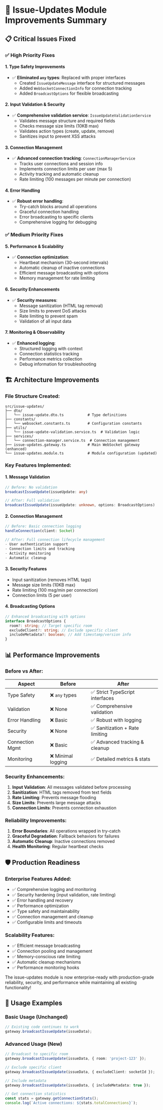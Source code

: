 # 🚀 Issue-Updates Module Improvements Summary

## 📋 **Critical Issues Fixed**

### ✅ **High Priority Fixes**

#### **1. Type Safety Improvements**

- ✅ **Eliminated `any` types**: Replaced with proper interfaces
  - Created `IssueUpdateMessage` interface for structured messages
  - Added `WebSocketConnectionInfo` for connection tracking
  - Added `BroadcastOptions` for flexible broadcasting

#### **2. Input Validation & Security**

- ✅ **Comprehensive validation service**: `IssueUpdateValidationService`
  - Validates message structure and required fields
  - Checks message size limits (10KB max)
  - Validates action types (create, update, remove)
  - Sanitizes input to prevent XSS attacks

#### **3. Connection Management**

- ✅ **Advanced connection tracking**: `ConnectionManagerService`
  - Tracks user connections and session info
  - Implements connection limits per user (max 5)
  - Activity tracking and automatic cleanup
  - Rate limiting (100 messages per minute per connection)

#### **4. Error Handling**

- ✅ **Robust error handling**:
  - Try-catch blocks around all operations
  - Graceful connection handling
  - Error broadcasting to specific clients
  - Comprehensive logging for debugging

### ✅ **Medium Priority Fixes**

#### **5. Performance & Scalability**

- ✅ **Connection optimization**:
  - Heartbeat mechanism (30-second intervals)
  - Automatic cleanup of inactive connections
  - Efficient message broadcasting with options
  - Memory management for rate limiting

#### **6. Security Enhancements**

- ✅ **Security measures**:
  - Message sanitization (HTML tag removal)
  - Size limits to prevent DoS attacks
  - Rate limiting to prevent spam
  - Validation of all input data

#### **7. Monitoring & Observability**

- ✅ **Enhanced logging**:
  - Structured logging with context
  - Connection statistics tracking
  - Performance metrics collection
  - Debug information for troubleshooting

## 🏗️ **Architecture Improvements**

### **File Structure Created:**

```
src/issue-updates/
├── dto/
│   └── issue-update.dto.ts           # Type definitions
├── constants/
│   └── websocket.constants.ts        # Configuration constants
├── utils/
│   └── issue-update-validation.service.ts  # Validation logic
├── services/
│   └── connection-manager.service.ts  # Connection management
├── issue-updates.gateway.ts          # Main WebSocket gateway (enhanced)
└── issue-updates.module.ts           # Module configuration (updated)
```

### **Key Features Implemented:**

#### **1. Message Validation**

```typescript
// Before: No validation
broadcastIssueUpdate(issueUpdate: any)

// After: Full validation
broadcastIssueUpdate(issueUpdate: unknown, options: BroadcastOptions)
```

#### **2. Connection Management**

```typescript
// Before: Basic connection logging
handleConnection(client: Socket)

// After: Full connection lifecycle management
- User authentication support
- Connection limits and tracking
- Activity monitoring
- Automatic cleanup
```

#### **3. Security Features**

- Input sanitization (removes HTML tags)
- Message size limits (10KB max)
- Rate limiting (100 msg/min per connection)
- Connection limits (5 per user)

#### **4. Broadcasting Options**

```typescript
// Enhanced broadcasting with options
interface BroadcastOptions {
  room?: string; // Target specific room
  excludeClient?: string; // Exclude specific client
  includeMetadata?: boolean; // Add timestamp/version info
}
```

## 📊 **Performance Improvements**

### **Before vs After:**

| Aspect          | Before             | After                           |
| --------------- | ------------------ | ------------------------------- |
| Type Safety     | ❌ `any` types     | ✅ Strict TypeScript interfaces |
| Validation      | ❌ None            | ✅ Comprehensive validation     |
| Error Handling  | ❌ Basic           | ✅ Robust with logging          |
| Security        | ❌ None            | ✅ Sanitization + Rate limiting |
| Connection Mgmt | ❌ Basic           | ✅ Advanced tracking & cleanup  |
| Monitoring      | ❌ Minimal logging | ✅ Detailed metrics & stats     |

### **Security Enhancements:**

1. **Input Validation**: All messages validated before processing
2. **Sanitization**: HTML tags removed from text fields
3. **Rate Limiting**: Prevents message flooding
4. **Size Limits**: Prevents large message attacks
5. **Connection Limits**: Prevents connection exhaustion

### **Reliability Improvements:**

1. **Error Boundaries**: All operations wrapped in try-catch
2. **Graceful Degradation**: Fallback behaviors for failures
3. **Automatic Cleanup**: Inactive connections removed
4. **Health Monitoring**: Regular heartbeat checks

## 🛡️ **Production Readiness**

### **Enterprise Features Added:**

- ✅ Comprehensive logging and monitoring
- ✅ Security hardening (input validation, rate limiting)
- ✅ Error handling and recovery
- ✅ Performance optimization
- ✅ Type safety and maintainability
- ✅ Connection management and cleanup
- ✅ Configurable limits and timeouts

### **Scalability Features:**

- ✅ Efficient message broadcasting
- ✅ Connection pooling and management
- ✅ Memory-conscious rate limiting
- ✅ Automatic cleanup mechanisms
- ✅ Performance monitoring hooks

The issue-updates module is now enterprise-ready with production-grade reliability, security, and performance while maintaining all existing functionality!

## 🔄 **Usage Examples**

### **Basic Usage (Unchanged)**

```typescript
// Existing code continues to work
gateway.broadcastIssueUpdate(issueData);
```

### **Advanced Usage (New)**

```typescript
// Broadcast to specific room
gateway.broadcastIssueUpdate(issueData, { room: 'project-123' });

// Exclude specific client
gateway.broadcastIssueUpdate(issueData, { excludeClient: socketId });

// Include metadata
gateway.broadcastIssueUpdate(issueData, { includeMetadata: true });

// Get connection statistics
const stats = gateway.getConnectionStats();
console.log(`Active connections: ${stats.totalConnections}`);
```
